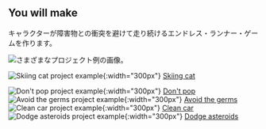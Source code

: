 ## You will make

キャラクターが障害物との衝突を避けて走り続けるエンドレス・ランナー・ゲームを作ります。

![さまざまなプロジェクト例の画像。](images/showcase_projects.png)

![Skiing cat project example](images/example2.png){:width="300px"}
[Skiing cat](https://editor.raspberrypi.org/en/projects/repeated-patterns-example)

![Don't pop project example](images/example4.png){:width="300px"}
[Don't pop](https://editor.raspberrypi.org/en/projects/repeated-patterns-example) ![Avoid the germs project example](images/example3.png){:width="300px"}
[Avoid the germs](https://editor.raspberrypi.org/en/projects/repeated-patterns-example) ![Clean car project example](images/example5.png){:width="300px"}
[Clean car](https://editor.raspberrypi.org/en/projects/clean-car-example) ![Dodge asteroids project example](images/example1.png){:width="300px"}
[Dodge asteroids](https://editor.raspberrypi.org/en/projects/dodge-asteroids-example)

